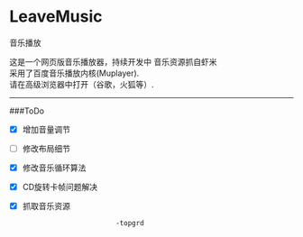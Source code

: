 LeaveMusic
==========

音乐播放

这是一个网页版音乐播放器，持续开发中 
音乐资源抓自虾米  
采用了百度音乐播放内核(Muplayer).    
请在高级浏览器中打开（谷歌，火狐等）.

---  

###ToDo  

 * [X] 增加音量调节
 * [ ] 修改布局细节
 * [x] 修改音乐循环算法
 * [x] CD旋转卡帧问题解决
 * [x] 抓取音乐资源  

                              -topgrd
